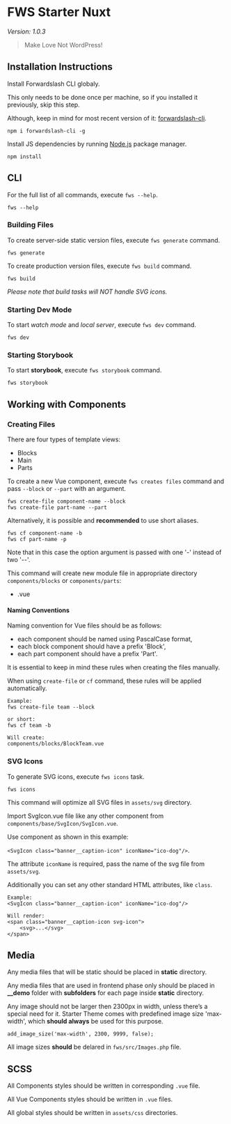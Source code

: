 # FWS Starter Nuxt
*Version: 1.0.3*

> Make Love Not WordPress!

## Installation Instructions
Install Forwardslash CLI globaly.

This only needs to be done once per machine, so if you installed it previously, skip this step.

Although, keep in mind for most recent version of it: [forwardslash-cli](https://www.npmjs.com/package/forwardslash-cli).

    npm i forwardslash-cli -g

Install JS dependencies by running [Node.js](https://nodejs.org/en/) package manager.

    npm install

## CLI
For the full list of all commands, execute `fws --help`.

    fws --help

### Building Files

To create server-side static version files, execute `fws generate` command.

    fws generate

To create production version files, execute `fws build` command.

    fws build

*Please note that build tasks will NOT handle SVG icons.*


### Starting Dev Mode

To start *watch mode* and *local server*, execute `fws dev` command.

    fws dev
    
### Starting Storybook

To start **storybook**, execute `fws storybook` command.

    fws storybook

## Working with Components

### Creating Files

There are four types of template views:
- Blocks
- Main
- Parts

To create a new Vue component, execute `fws creates files` command and pass `--block` or `--part` with an argument.

    fws create-file component-name --block
    fws create-file part-name --part

Alternatively, it is possible and **recommended** to use short aliases.

    fws cf component-name -b
    fws cf part-name -p

Note that in this case the option argument is passed with one '-' instead of two '--'.

This command will create new module file in appropriate directory `components/blocks` or `components/parts`:
* .vue

#### Naming Conventions

Naming convention for Vue files should be as follows:
- each component should be named using PascalCase format,
- each block component should have a prefix 'Block',
- each part component should have a prefix 'Part'.

It is essential to keep in mind these rules when creating the files manually.

When using `create-file` or `cf` command, these rules will be applied automatically.

    Example:
    fws create-file team --block

    or short:
    fws cf team -b

    Will create:
    components/blocks/BlockTeam.vue

### SVG Icons

To generate SVG icons, execute `fws icons` task.

    fws icons

This command will optimize all SVG files in `assets/svg` directory.

Import SvgIcon.vue file like any other component from `components/base/SvgIcon/SvgIcon.vue`.

Use component as shown in this example:

 `<SvgIcon class="banner__caption-icon" iconName="ico-dog"/>`.

The attribute `iconName` is required, pass the name of the svg file from `assets/svg`.

Additionally you can set any other standard HTML attributes, like `class`.

    Example:
    <SvgIcon class="banner__caption-icon" iconName="ico-dog"/>

    Will render:
    <span class="banner__caption-icon svg-icon">
        <svg>...</svg>
    </span>

## Media

Any media files that will be static should be placed in **static** directory.

Any media files that are used in frontend phase only should be placed in **__demo** folder with **subfolders** for each page inside **static** directory.

Any image should not be larger then 2300px in width, unless there’s a special need for it. Starter Theme comes with predefined image size 'max-width', which **should always** be used for this purpose.

    add_image_size('max-width', 2300, 9999, false);

All image sizes **should** be delared in `fws/src/Images.php` file.

## SCSS
All Components styles should be written in corresponding `.vue` file.

All Vue Components styles should be written in `.vue` files.

All global styles should be written in `assets/css` directories.
